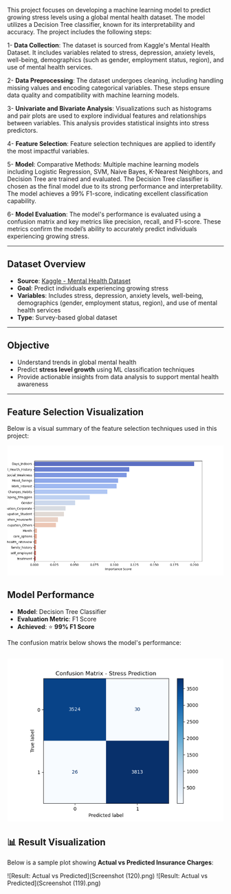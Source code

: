 This project focuses on developing a machine learning model to predict growing stress levels using a global mental health dataset. The model utilizes a Decision Tree classifier, known for its interpretability and accuracy. The project includes the following steps:

1- **Data Collection**: The dataset is sourced from Kaggle's Mental Health Dataset. It includes variables related to stress, depression, anxiety levels, well-being, demographics (such as gender, employment status, region), and use of mental health services.

2- **Data Preprocessing**: The dataset undergoes cleaning, including handling missing values and encoding categorical variables. These steps ensure data quality and compatibility with machine learning models.

3- **Univariate and Bivariate Analysis**: Visualizations such as histograms and pair plots are used to explore individual features and relationships between variables. This analysis provides statistical insights into stress predictors.

4- **Feature Selection**: Feature selection techniques are applied to identify the most impactful variables. 

5- **Model**: Comparative Methods: Multiple machine learning models including Logistic Regression, SVM, Naive Bayes, K-Nearest Neighbors, and Decision Tree are trained and evaluated.
The Decision Tree classifier is chosen as the final model due to its strong performance and interpretability. The model achieves a 99% F1-score, indicating excellent classification capability.

6- **Model Evaluation**: The model's performance is evaluated using a confusion matrix and key metrics like precision, recall, and F1-score. These metrics confirm the model’s ability to accurately predict individuals experiencing growing stress.
                                                           

    

---

## Dataset Overview

- **Source**: [Kaggle - Mental Health Dataset](https://www.kaggle.com/datasets/divaniazzahra/mental-health-dataset)
- **Goal**: Predict individuals experiencing growing stress
- **Variables**: Includes stress, depression, anxiety levels, well-being, demographics (gender, employment status, region), and use of mental health services
- **Type**: Survey-based global dataset

---

## Objective

- Understand trends in global mental health
- Predict **stress level growth** using ML classification techniques
- Provide actionable insights from data analysis to support mental health awareness

---

## Feature Selection Visualization

Below is a visual summary of the feature selection techniques used in this project:

![Feature Selection Plot](images/feature_selection_plot.png)

## Model Performance

- **Model**: Decision Tree Classifier  
- **Evaluation Metric**: F1 Score  
- **Achieved**: ⭐ **99% F1 Score**

The confusion matrix below shows the model's performance:

![Confusion Matrix](images/confusion_matrix.png)
---

## 📊 Result Visualization

Below is a sample plot showing **Actual vs Predicted Insurance Charges**:

![Result: Actual vs Predicted](Screenshot (120).png)
![Result: Actual vs Predicted](Screenshot (119).png)
